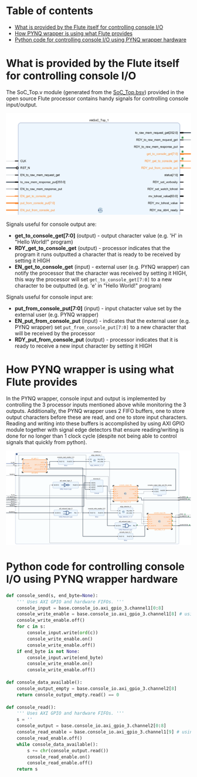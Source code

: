 # Table of contents
- [What is provided by the Flute itself for controlling console I/O](#what-is-provided-by-the-flute-itself-for-controlling-console-io)
- [How PYNQ wrapper is using what Flute provides](#how-pynq-wrapper-is-using-what-flute-provides)
- [Python code for controlling console I/O using PYNQ wrapper hardware](#python-code-for-controlling-console-io-using-pynq-wrapper-hardware)


# What is provided by the Flute itself for controlling console I/O

The SoC_Top.v module (generated from the [SoC_Top.bsv](https://github.com/bluespec/Flute/blob/master/src_Testbench/SoC/SoC_Top.bsv)) provided in the open source Flute processor contains handy signals for controlling console input/output.

<img src="../images/console_io_soc_top.png" width="600" />

Signals useful for console output are:
* **get_to_console_get[7:0]** (output) - output character value (e.g. 'H' in "Hello World!" program)
* **RDY_get_to_console_get** (output) - processor indicates that the program it runs outputted a character that is ready to be received by setting it HIGH
* **EN_get_to_console_get** (input) - external user (e.g. PYNQ wrapper) can notify the processor that the character was received by setting it HIGH, this way the processor will set `get_to_console_get[7:0]` to a new character to be outputted (e.g. 'e' in "Hello World!" program)

Signals useful for console input are:  
* **put_from_console_put[7:0]** (input) - input chatacter value set by the external user (e.g. PYNQ wrapper)
* **EN_put_from_console_put** (input) - indicates that the external user (e.g. PYNQ wrapper) set `put_from_console_put[7:0]` to a new character that will be received by the processor
* **RDY_put_from_console_put** (output) - processor indicates that it is ready to receive a new input character by setting it HIGH

# How PYNQ wrapper is using what Flute provides
In the PYNQ wrapper, console input and output is implemented by controlling the 3 processor inputs mentioned above while monitoring the 3 outputs. Additionally, the PYNQ wrapper uses 2 FIFO buffers, one to store output characters before these are read, and one to store input characters. Reading and writing into these buffers is accomplished by using AXI GPIO module together with signal edge detectors that ensure reading/writing is done for no longer than 1 clock cycle (despite not being able to control signals that quickly from python).

<img src="../images/console_io.png" />

# Python code for controlling console I/O using PYNQ wrapper hardware

```python
def console_send(s, end_byte=None):
    ''' Uses AXI GPIO and hardware FIFOs. '''
    console_input = base.console_io.axi_gpio_3.channel1[0:8]
    console_write_enable = base.console_io.axi_gpio_3.channel1[8] # using "edge_detector" to avoid continuous writing
    console_write_enable.off()
    for c in s:
        console_input.write(ord(c))
        console_write_enable.on()
        console_write_enable.off()
    if end_byte is not None:
        console_input.write(end_byte)
        console_write_enable.on()
        console_write_enable.off()
    
def console_data_available():
    console_output_empty = base.console_io.axi_gpio_3.channel2[8]
    return console_output_empty.read() == 0

def console_read():
    ''' Uses AXI GPIO and hardware FIFOs. '''
    s = ''
    console_output = base.console_io.axi_gpio_3.channel2[0:8]
    console_read_enable = base.console_io.axi_gpio_3.channel1[9] # using "edge_detector" to avoid continuous reading
    console_read_enable.off()
    while console_data_available():
        s += chr(console_output.read())
        console_read_enable.on()
        console_read_enable.off()
    return s
```




